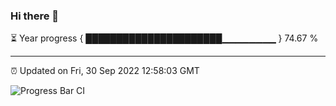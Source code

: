 ### Hi there 👋

⏳ Year progress { ██████████████████████▁▁▁▁▁▁▁▁ } 74.67 %

---

⏰ Updated on Fri, 30 Sep 2022 12:58:03 GMT

![Progress Bar CI](https://github.com/ZhaoGui/ZhaoGui/workflows/Progress%20Bar%20CI/badge.svg)
